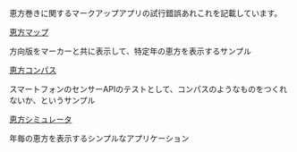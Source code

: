 恵方巻きに関するマークアップアプリの試行錯誤あれこれを記載しています。


[恵方マップ](./eho-map/)

方向版をマーカーと共に表示して、特定年の恵方を表示するサンプル

[恵方コンパス](./eho-compass/)

スマートフォンのセンサーAPIのテストとして、コンパスのようなものをつくれないか、というサンプル

[恵方シミュレータ](./eho-simu/)

年毎の恵方を表示するシンプルなアプリケーション